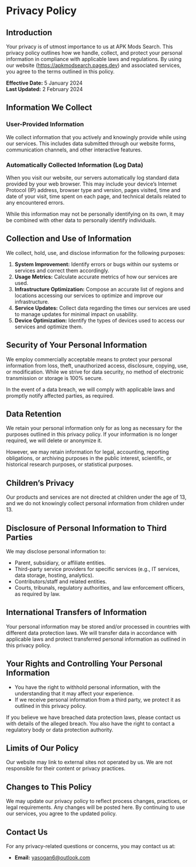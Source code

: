 # Privacy Policy

## Introduction

Your privacy is of utmost importance to us at APK Mods Search. This privacy policy outlines how we handle, collect, and protect your personal information in compliance with applicable laws and regulations. By using our website (https://apkmodsearch.pages.dev) and associated services, you agree to the terms outlined in this policy.

**Effective Date:** 5 January 2024  
**Last Updated:** 2 February 2024

## Information We Collect

### User-Provided Information

We collect information that you actively and knowingly provide while using our services. This includes data submitted through our website forms, communication channels, and other interactive features.

### Automatically Collected Information (Log Data)

When you visit our website, our servers automatically log standard data provided by your web browser. This may include your device’s Internet Protocol (IP) address, browser type and version, pages visited, time and date of your visit, time spent on each page, and technical details related to any encountered errors.

While this information may not be personally identifying on its own, it may be combined with other data to personally identify individuals.

## Collection and Use of Information

We collect, hold, use, and disclose information for the following purposes:

1. **System Improvement:** Identify errors or bugs within our systems or services and correct them accordingly.
2. **Usage Metrics:** Calculate accurate metrics of how our services are used.
3. **Infrastructure Optimization:** Compose an accurate list of regions and locations accessing our services to optimize and improve our infrastructure.
4. **Service Updates:** Collect data regarding the times our services are used to manage updates for minimal impact on usability.
5. **Device Optimization:** Identify the types of devices used to access our services and optimize them.

## Security of Your Personal Information

We employ commercially acceptable means to protect your personal information from loss, theft, unauthorized access, disclosure, copying, use, or modification. While we strive for data security, no method of electronic transmission or storage is 100% secure.

In the event of a data breach, we will comply with applicable laws and promptly notify affected parties, as required.

## Data Retention

We retain your personal information only for as long as necessary for the purposes outlined in this privacy policy. If your information is no longer required, we will delete or anonymize it.

However, we may retain information for legal, accounting, reporting obligations, or archiving purposes in the public interest, scientific, or historical research purposes, or statistical purposes.

## Children’s Privacy

Our products and services are not directed at children under the age of 13, and we do not knowingly collect personal information from children under 13.

## Disclosure of Personal Information to Third Parties

We may disclose personal information to:

- Parent, subsidiary, or affiliate entities.
- Third-party service providers for specific services (e.g., IT services, data storage, hosting, analytics).
- Contributors/staff and related entities.
- Courts, tribunals, regulatory authorities, and law enforcement officers, as required by law.

## International Transfers of Information

Your personal information may be stored and/or processed in countries with different data protection laws. We will transfer data in accordance with applicable laws and protect transferred personal information as outlined in this privacy policy.

## Your Rights and Controlling Your Personal Information

- You have the right to withhold personal information, with the understanding that it may affect your experience.
- If we receive personal information from a third party, we protect it as outlined in this privacy policy.

If you believe we have breached data protection laws, please contact us with details of the alleged breach. You also have the right to contact a regulatory body or data protection authority.

## Limits of Our Policy

Our website may link to external sites not operated by us. We are not responsible for their content or privacy practices.

## Changes to This Policy

We may update our privacy policy to reflect process changes, practices, or legal requirements. Any changes will be posted here. By continuing to use our services, you agree to the updated policy.

## Contact Us

For any privacy-related questions or concerns, you may contact us at:

- **Email:** yasogan6@outlook.com
